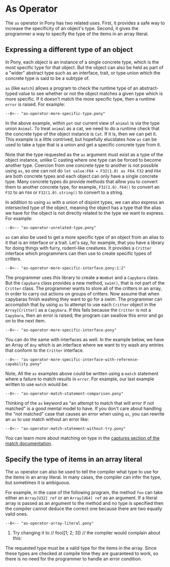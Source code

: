 # As Operator

The `as` operator in Pony has two related uses. First, it provides a safe way to increase the specificity of an object's type. Second, it gives the programmer a way to specify the type of the items in an array literal.

## Expressing a different type of an object

In Pony, each object is an instance of a single concrete type, which is the most specific type for that object. But the object can also be held as part of a "wider" abstract type such as an interface, trait, or type union which the concrete type is said to be a subtype of.

`as` (like `match`) allows a program to check the runtime type of an abstract-typed value to see whether or not the object matches a given type which is more specific. If it doesn't match the more specific type, then a runtime `error` is raised. For example:

```pony
--8<-- "as-operator-more-specific-type.pony"
```

In the above example, within `pet` our current view of `animal` is via the type union `Animal`. To treat `animal` as a cat, we need to do a runtime check that the concrete type of the object instance is `Cat`. If it is, then we can pet it. This example is a little contrived, but hopefully elucidates how `as` can be used to take a type that is a union and get a specific concrete type from it.

Note that the type requested as the `as` argument must exist as a type of the object instance, unlike C casting where one type can be forced to become another type. Coercion from one concrete type to another is not possible using `as`, so one can not do `let value:F64 = F32(1.0) as F64`. `F32` and `F64` are both concrete types and each object can only have a single concrete type. Many concrete types do provide methods that allow you to convert them to another concrete type, for example, `F32(1.0).f64()` to convert an `F32` to an `F64` or `F32(1.0).string()` to convert to a string.

In addition to using `as` with a union of disjoint types, we can also express an intersected type of the object, meaning the object has a type that the alias we have for the object is not directly related to the type we want to express. For example:

```pony
--8<-- "as-operator-unrelated-type.pony"
```

`as` can also be used to get a more specific type of an object from an alias to it that is an interface or a trait. Let's say, for example, that you have a library for doing things with furry, rodent-like creatures. It provides a `Critter` interface which programmers can then use to create specific types of critters.

```pony
--8<-- "as-operator-more-specific-interface.pony:1:2"
```

The programmer uses this library to create a `Wombat` and a `Capybara` class. But the `Capybara` class provides a new method, `swim()`, that is not part of the `Critter` class. The programmer wants to store all of the critters in an array, in order to carry out actions on groups of critters. Now assume that when capybaras finish washing they want to go for a swim. The programmer can accomplish that by using `as` to attempt to use each `Critter` object in the `Array[Critter]` as a `Capybara`. If this fails because the `Critter` is not a `Capybara`, then an error is raised; the program can swallow this error and go on to the next item.

```pony
--8<-- "as-operator-more-specific-interface.pony"
```

You can do the same with interfaces as well. In the example below, we have an Array of `Any` which is an interface where we want to try wash any entries that conform to the `Critter` interface.

```pony
--8<-- "as-operator-more-specific-interface-with-reference-capability.pony"
```

Note, All the `as` examples above could be written using a `match` statement where a failure to match results in `error`. For example, our last example written to use `match` would be:

```pony
--8<-- "as-operator-match-statement-comparison.pony"
```

Thinking of the `as` keyword as "an attempt to match that will error if not matched" is a good mental model to have. If you don't care about handling the "not matched" case that causes an error when using `as`, you can rewrite an `as` to use match without an error like:

```pony
--8<-- "as-operator-match-statement-without-try.pony"
```

You can learn more about matching on type in the [captures section of the match documentation](/expressions/match.md#captures).

## Specify the type of items in an array literal

The `as` operator can also be used to tell the compiler what type to use for the items in an array literal. In many cases, the compiler can infer the type, but sometimes it is ambiguous.

For example, in the case of the following program, the method `foo` can take either an `Array[U32] ref` or an `Array[U64] ref` as an argument. If a literal array is passed as an argument to the method and no type is specified then the compiler cannot deduce the correct one because there are two equally valid ones.

```{ .pony .annotate }
--8<-- "as-operator-array-literal.pony"
```



1. Try changing it to
    //   foo([1; 2; 3])
    // the compiler would complain about this:

The requested type must be a valid type for the items in the array. Since these types are checked at compile time they are guaranteed to work, so there is no need for the programmer to handle an error condition.
